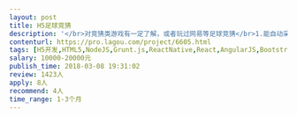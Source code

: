 ```yaml
---                
layout: post       
title: H5足球竞猜           
description: '</br>对竞猜类游戏有一定了解，或者玩过网易等足球竞猜</br>1.能自动采集比赛，或者自定义设置比赛竞猜</br>2.免签支付接口</br>3.浮动竞猜赔率或自定义</br>4.参考：H5足球竞猜</br>'     
contenturl: https://pro.lagou.com/project/6605.html      
tags: [H5开发,HTML5,NodeJS,Grunt.js,ReactNative,React,AngularJS,Bootstrap,jQuery,JavaScript,CSS3]            
salary: 10000-20000元          
publish_time: 2018-03-08 19:31:02         
review: 1423人                   
apply: 8人                   
recommend: 4人                   
time_range: 1-3个月              
---                 
```


